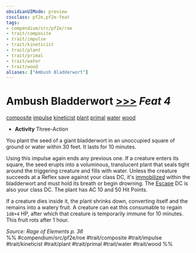 ```yaml
---
obsidianUIMode: preview
cssclass: pf2e,pf2e-feat
tags:
- compendium/src/pf2e/roe
- trait/composite
- trait/impulse
- trait/kineticist
- trait/plant
- trait/primal
- trait/water
- trait/wood
aliases: ["Ambush Bladderwort"]
---
```

# Ambush Bladderwort  [>>>](rules/core-rulebook/chapter-9-playing-the-game.md#Actions "Three-Action") *Feat 4*  
[composite](rules/traits/composite-roe.md "Composite Action & Ability Trait")  [impulse](rules/traits/impulse-roe.md "Impulse Action & Ability Trait")  [kineticist](rules/traits/kineticist-roe.md "Kineticist Class Trait")  [plant](rules/traits/plant.md "Plant Creature Type Trait")  [primal](rules/traits/primal.md "Primal Tradition Trait")  [water](rules/traits/water.md "Water Energy & Element Trait")  [wood](rules/traits/wood-roe.md "Wood Energy & Element Trait")  

- **Activity** Three-Action

You plant the seed of a giant bladderwort in an unoccupied square of ground or water within 30 feet. It lasts for 10 minutes.

Using this impulse again ends any previous one. If a creature enters its square, the seed erupts into a voluminous, translucent plant that seals tight around the triggering creature and fills with water. Unless the creature succeeds at a Reflex save against your class DC, it's [immobilized](rules/conditions.md#Immobilized) within the bladderwort and must hold its breath or begin drowning. The [Escape](rules/actions/escape.md) DC is also your class DC. The plant has AC 10 and 50 Hit Points.

If a creature dies inside it, the plant shrinks down, converting itself and the remains into a watery fruit. A creature can eat this consumable to regain `1d8+4` HP, after which that creature is temporarily immune for 10 minutes. This fruit rots after 1 hour.

*Source: Rage of Elements p. 36*  
%% #compendium/src/pf2e/roe #trait/composite #trait/impulse #trait/kineticist #trait/plant #trait/primal #trait/water #trait/wood %%